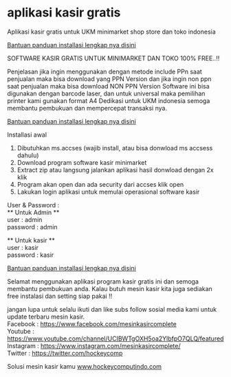 # aplikasi kasir gratis
Aplikasi kasir gratis untuk UKM minimarket shop store dan toko indonesia

[Bantuan panduan installasi lengkap nya disini](https://www.hockeycomputindo.com/2019/12/software-kasir-gratisprogram-kasir.html)

SOFTWARE KASIR GRATIS UNTUK MINIMARKET DAN TOKO 100% FREE..!!

Penjelasan 
jika ingin menggunakan dengan metode include PPn saat penjualan maka bisa download yang PPN Version
dan jika ingin non ppn saat penjualan maka bisa download NON PPN Version
Software ini bisa digunakan dengan barcode laser, dan untuk universal maka pemilihan printer kami gunakan format A4
Dedikasi untuk UKM indonesia semoga membantu pembukuan dan mempercepat transaksi nya.

[Bantuan panduan installasi lengkap nya disini](https://www.hockeycomputindo.com/2019/12/software-kasir-gratisprogram-kasir.html)

Installasi awal
1. Dibutuhkan ms.accses (wajib install, atau bisa donwload ms accsess dahulu)
2. Download program software kasir minimarket
3. Extract zip atau langsung jalankan aplikasi hasil donwload dengan 2x klik
4. Program akan open dan ada security dari accses klik open
5. Lakukan login aplikasi untuk memulai operasional software kasir

User & Password :<br/>
** Untuk Admin **<br/>
user : admin <br/>
password : admin

** Untuk kasir ** <br/>
user : kasir <br/>
password : kasir

[Bantuan panduan installasi lengkap nya disini](https://www.hockeycomputindo.com/2019/12/software-kasir-gratisprogram-kasir.html)

Selamat menggunakan aplikasi program kasir gratis ini dan semoga membantu pembukuan anda.
Kalau butuh mesin kasir kita juga sediakan free instalasi dan setting siap pakai !!

jangan lupa untuk selalu ikuti dan like subs follow sosial media kami untuk update terbaru mesin kasir.<br/>
Facebook	: https://www.facebook.com/mesinkasircomplete<br/>
Youtube 	: https://www.youtube.com/channel/UCIBWTgOXH5oa2YlbfpO7QLQ/featured<br/>
Instagram 	: https://www.instagram.com/mesinkasircomplete/<br/>
Twitter		: https://twitter.com/hockeycomp<br/>

Solusi mesin kasir kamu www.hockeycomputindo.com

